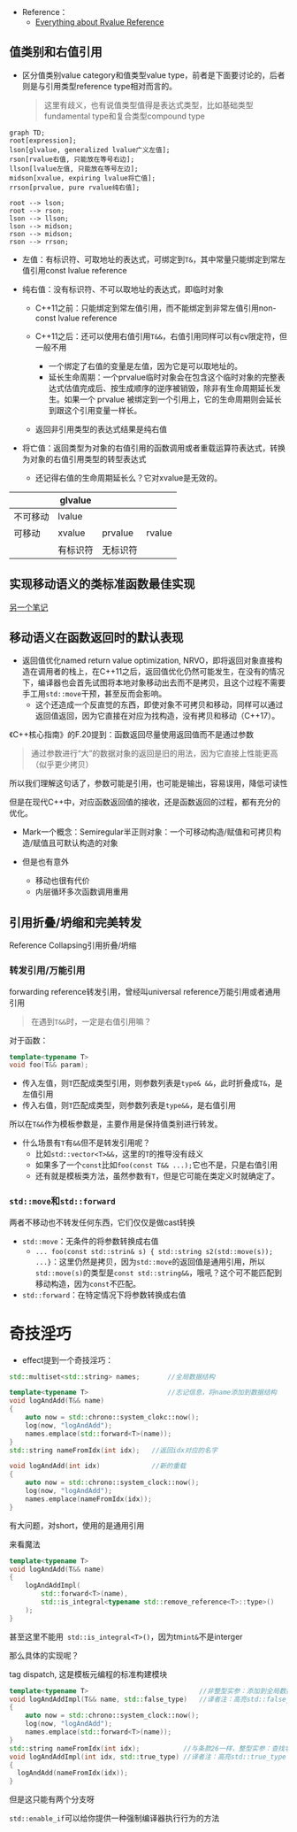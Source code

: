 + Reference：
	+ [Everything about Rvalue Reference](https://www.zhihu.com/question/363686723/answer/1976488046?utm_campaign=&utm_medium=social&utm_oi=1517839223738114049&utm_psn=1690447606109749249&utm_source=qq)

## 值类别和右值引用

+ 区分值类别value category和值类型value type，前者是下面要讨论的，后者则是与引用类型reference type相对而言的。
	>这里有歧义，也有说值类型值得是表达式类型，比如基础类型fundamental type和复合类型compound type

```mermaid
graph TD;
root[expression];
lson[glvalue, generalized lvalue广义左值];
rson[rvalue右值, 只能放在等号右边];
llson[lvalue左值, 只能放在等号左边];
midson[xvalue, expiring lvalue将亡值];
rrson[prvalue, pure rvalue纯右值];

root --> lson;
root --> rson;
lson --> llson;
lson --> midson;
rson --> midson;
rson --> rrson;
```

+ 左值：有标识符、可取地址的表达式，可绑定到`T&`，其中常量只能绑定到常左值引用const lvalue reference
+ 纯右值：没有标识符、不可以取地址的表达式，即临时对象
	+ C++11之前：只能绑定到常左值引用，而不能绑定到非常左值引用non-const lvalue reference
	+ C++11之后：还可以使用右值引用`T&&`，右值引用同样可以有cv限定符，但一般不用
		+ 一个绑定了右值的变量是左值，因为它是可以取地址的。
		+ 延长生命周期：一个prvalue临时对象会在包含这个临时对象的完整表达式估值完成后、按生成顺序的逆序被销毁，除非有生命周期延长发生。如果一个 prvalue 被绑定到一个引用上，它的生命周期则会延长到跟这个引用变量一样长。

	+ 返回非引用类型的表达式结果是纯右值

+ 将亡值：返回类型为对象的右值引用的函数调用或者重载运算符表达式，转换为对象的右值引用类型的转型表达式
	+ 还记得右值的生命周期延长么？它对xvalue是无效的。

|          | glvalue  |          |        |
| -------- | -------- | -------- | ------ |
| 不可移动 | lvalue   |          |        |
| 可移动   | xvalue   | prvalue  | rvalue |
|          | 有标识符 | 无标识符 |        |

## 实现移动语义的类标准函数最佳实现

[另一个笔记](Programing-Language/Modern-C++/OOP-Practice.md#移动强异常安全惯用法)

## 移动语义在函数返回时的默认表现

+ 返回值优化named return value optimization, NRVO，即将返回对象直接构造在调用者的栈上，在C++11之后，返回值优化仍然可能发生，在没有的情况下，编译器也会首先试图将本地对象移动出去而不是拷贝，且这个过程不需要手工用`std::move`干预，甚至反而会影响。
	+ 这个还造成一个反直觉的东西，即使对象不可拷贝和移动，同样可以通过返回值返回，因为它直接在对应为找构造，没有拷贝和移动（C++17）。

《C++核心指南》的F.20提到：函数返回尽量使用返回值而不是通过参数
>通过参数进行“大”的数据对象的返回是旧的用法，因为它直接上性能更高（似乎更少拷贝）

所以我们理解这句话了，参数可能是引用，也可能是输出，容易误用，降低可读性

但是在现代C++中，对应函数返回值的接收，还是函数返回的过程，都有充分的优化。

+ Mark一个概念：Semiregular半正则对象：一个可移动构造/赋值和可拷贝构造/赋值且可默认构造的对象

+ 但是也有意外
	+ 移动也很有代价
	+ 内层循环多次函数调用重用

## 引用折叠/坍缩和完美转发
Reference Collapsing引用折叠/坍缩

### 转发引用/万能引用
forwarding reference转发引用，曾经叫universal reference万能引用或者通用引用

>在遇到`T&&`时，一定是右值引用嘛？

对于函数：
```cpp
template<typename T>
void foo(T&& param);
```

+ 传入左值，则`T`匹配成类型引用，则参数列表是`type& &&`，此时折叠成`T&`，是左值引用
+ 传入右值，则`T`匹配成类型，则参数列表是`type&&`，是右值引用

所以在`T&&`作为模板参数是，主要作用是保持值类别进行转发。

+ 什么场景有`T`有`&&`但不是转发引用呢？
	+ 比如`std::vector<T>&&`，这里的`T`的推导没有歧义
	+ 如果多了一个`const`比如`foo(const T&& ...);`它也不是，只是右值引用
	+ 还有就是模板类方法，虽然参数有`T`，但是它可能在类定义时就确定了。

### `std::move`和`std::forward`

两者不移动也不转发任何东西，它们仅仅是做cast转换

+ `std::move`：无条件的将参数转换成右值
	+ `... foo(const std::strin& s) { std::string s2(std::move(s)); ...}`：这里仍然是拷贝，因为`std::move`的返回值是通用引用，所以`std::move(s)`的类型是`const std::string&&`，哦吼？这个可不能匹配到移动构造，因为`const`不匹配。
+ `std::forward`：在特定情况下将参数转换成右值

# 奇技淫巧

+ effect提到一个奇技淫巧：
```cpp
std::multiset<std::string> names;       //全局数据结构

template<typename T>                    //志记信息，将name添加到数据结构
void logAndAdd(T&& name)
{
	auto now = std::chrono::system_clokc::now();
	log(now, "logAndAdd");
	names.emplace(std::forward<T>(name));
}
std::string nameFromIdx(int idx);   //返回idx对应的名字

void logAndAdd(int idx)             //新的重载
{
	auto now = std::chrono::system_clock::now();
	log(now, "logAndAdd");
	names.emplace(nameFromIdx(idx));
}
```

有大问题，对short，使用的是通用引用


来看魔法
```cpp
template<typename T>
void logAndAdd(T&& name)
{
	logAndAddImpl(
		std::forward<T>(name),
		std::is_integral<typename std::remove_reference<T>::type>()
	);
}
```

甚至这里不能用` std::is_integral<T>()`，因为tm`int&`不是interger

那么具体的实现呢？

tag dispatch,
这是模板元编程的标准构建模块

```cpp
template<typename T>                            //非整型实参：添加到全局数据结构中
void logAndAddImpl(T&& name, std::false_type)	//译者注：高亮std::false_type
{
	auto now = std::chrono::system_clock::now();
	log(now, "logAndAdd");
	names.emplace(std::forward<T>(name));
}
std::string nameFromIdx(int idx);           //与条款26一样，整型实参：查找名字并用它调用logAndAdd
void logAndAddImpl(int idx, std::true_type) //译者注：高亮std::true_type
{
  logAndAdd(nameFromIdx(idx)); 
}
```

但是这只能有两个分支呀

`std::enable_if`可以给你提供一种强制编译器执行行为的方法
